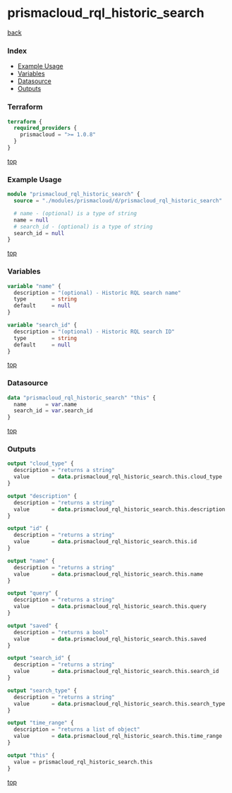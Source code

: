 # prismacloud_rql_historic_search

[back](../prismacloud.md)

### Index

- [Example Usage](#example-usage)
- [Variables](#variables)
- [Datasource](#datasource)
- [Outputs](#outputs)

### Terraform

```terraform
terraform {
  required_providers {
    prismacloud = ">= 1.0.8"
  }
}
```

[top](#index)

### Example Usage

```terraform
module "prismacloud_rql_historic_search" {
  source = "./modules/prismacloud/d/prismacloud_rql_historic_search"

  # name - (optional) is a type of string
  name = null
  # search_id - (optional) is a type of string
  search_id = null
}
```

[top](#index)

### Variables

```terraform
variable "name" {
  description = "(optional) - Historic RQL search name"
  type        = string
  default     = null
}

variable "search_id" {
  description = "(optional) - Historic RQL search ID"
  type        = string
  default     = null
}
```

[top](#index)

### Datasource

```terraform
data "prismacloud_rql_historic_search" "this" {
  name      = var.name
  search_id = var.search_id
}
```

[top](#index)

### Outputs

```terraform
output "cloud_type" {
  description = "returns a string"
  value       = data.prismacloud_rql_historic_search.this.cloud_type
}

output "description" {
  description = "returns a string"
  value       = data.prismacloud_rql_historic_search.this.description
}

output "id" {
  description = "returns a string"
  value       = data.prismacloud_rql_historic_search.this.id
}

output "name" {
  description = "returns a string"
  value       = data.prismacloud_rql_historic_search.this.name
}

output "query" {
  description = "returns a string"
  value       = data.prismacloud_rql_historic_search.this.query
}

output "saved" {
  description = "returns a bool"
  value       = data.prismacloud_rql_historic_search.this.saved
}

output "search_id" {
  description = "returns a string"
  value       = data.prismacloud_rql_historic_search.this.search_id
}

output "search_type" {
  description = "returns a string"
  value       = data.prismacloud_rql_historic_search.this.search_type
}

output "time_range" {
  description = "returns a list of object"
  value       = data.prismacloud_rql_historic_search.this.time_range
}

output "this" {
  value = prismacloud_rql_historic_search.this
}
```

[top](#index)